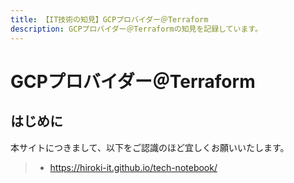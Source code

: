 ```yaml
---
title: 【IT技術の知見】GCPプロバイダー＠Terraform
description: GCPプロバイダー＠Terraformの知見を記録しています。
---
```


# GCPプロバイダー＠Terraform

## はじめに

本サイトにつきまして、以下をご認識のほど宜しくお願いいたします。

> - https://hiroki-it.github.io/tech-notebook/

<br>
